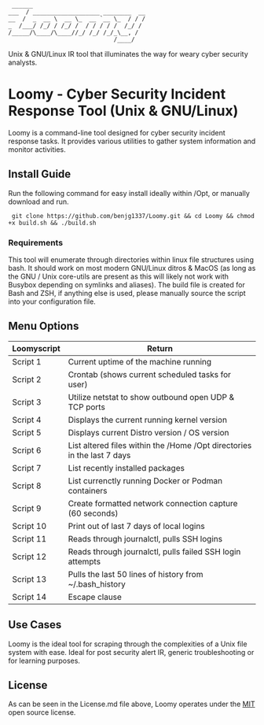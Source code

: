 ```
 ______                                 
___  / ___________________ ________  __
__  /  _  __ \  __ \_  __ `__ \_  / / /
_  /___/ /_/ / /_/ /  / / / / /  /_/ / 
/_____/\____/\____//_/ /_/ /_/_\__, /  
                              /____/   
```
Unix & GNU/Linux IR tool that illuminates the way for weary cyber security analysts. 

# Loomy - Cyber Security Incident Response Tool (Unix & GNU/Linux)

Loomy is a command-line tool designed for cyber security incident response tasks. It provides various utilities to gather system information and monitor activities.

## Install Guide
Run the following command for easy install ideally within /Opt, or manually download and run.

``` git clone https://github.com/benjg1337/Loomy.git && cd Loomy && chmod +x build.sh && ./build.sh```

### Requirements
This tool will enumerate through directories within linux file structures using bash. It should work on most modern GNU/Linux ditros & MacOS (as long as the GNU / Unix core-utils are present as this will likely not work with Busybox depending on symlinks and aliases). The build file is created for Bash and ZSH, if anything else is used, please manually source the script into your configuration file. 

## Menu Options
| Loomyscript   | Return       |
| ------------- | ------------- |
| Script 1      | Current uptime of the machine running |
| Script 2      | Crontab (shows current scheduled tasks for user) |
| Script 3      | Utilize netstat to show outbound open UDP & TCP ports |
| Script 4      | Displays the current running kernel version |
| Script 5      | Displays current Distro version / OS version |
| Script 6      | List altered files within the /Home /Opt directories in the last 7 days|
| Script 7      | List recently installed packages |
| Script 8      | List currenctly running Docker or Podman containers |
| Script 9      | Create formatted network connection capture (60 seconds) |
| Script 10     | Print out of last 7 days of local logins |
| Script 11     | Reads through journalctl, pulls SSH logins |
| Script 12     | Reads through journalctl, pulls failed SSH login attempts |
| Script 13     | Pulls the last 50 lines of history from ~/.bash_history |
| Script 14     | Escape clause |

## Use Cases

Loomy is the ideal tool for scraping through the complexities of a Unix file system with ease. Ideal for post security alert IR, generic troubleshooting or for learning purposes. 

## License 

As can be seen in the License.md file above, Loomy operates under the [MIT](https://opensource.org/license/mit) open source license. 
